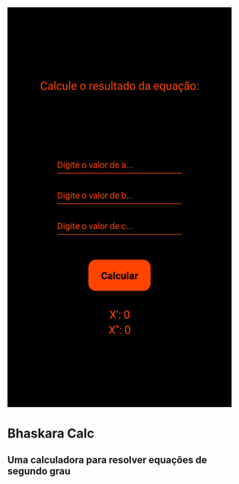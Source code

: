 <img src='./assets/screenshots/ScreenShot_0.png'/>
<h1>Bhaskara Calc</h1>
<h2>Uma calculadora para resolver equações de segundo grau</h2>